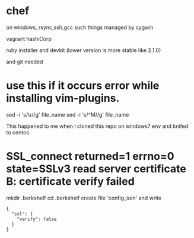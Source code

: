 # chef

on windows, rsync,ssh,gcc such things managed by cygwin

vagrant hashiCorp

ruby installer and devkit (lower version is more stable like 2.1.0)

and git needed

# use this if it occurs error while installing vim-plugins. 
sed -i 's/\r//g' file_name
sed -i 's/^M//g' file_name

This happened to me when I cloned this repo on windows7 env and knifed to centos.

# SSL_connect returned=1 errno=0 state=SSLv3 read server certificate B: certificate verify failed

mkdir .berkshelf
cd .berkshelf
create file 'config.json' and write 
```
{
  "ssl": {
    "verify": false
  }
}
```
